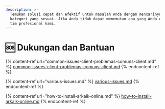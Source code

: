 ```yaml
---
description: >-
  Temukan solusi cepat dan efektif untuk masalah Anda dengan mencarinya di
  kategori yang sesuai. Jika Anda tidak dapat menemukan apa yang Anda cari, hubungi
  tim profesional kami.
---
```


# 🆘 Dukungan dan Bantuan

{% content-ref url="common-issues-client-problemas-comuns-client.md" %}
[common-issues-client-problemas-comuns-client.md](common-issues-client-problemas-comuns-client.md)
{% endcontent-ref %}

{% content-ref url="various-issues.md" %}
[various-issues.md](various-issues.md)
{% endcontent-ref %}

{% content-ref url="how-to-install-arkaik-online.md" %}
[how-to-install-arkaik-online.md](how-to-install-arkaik-online.md)
{% endcontent-ref %}